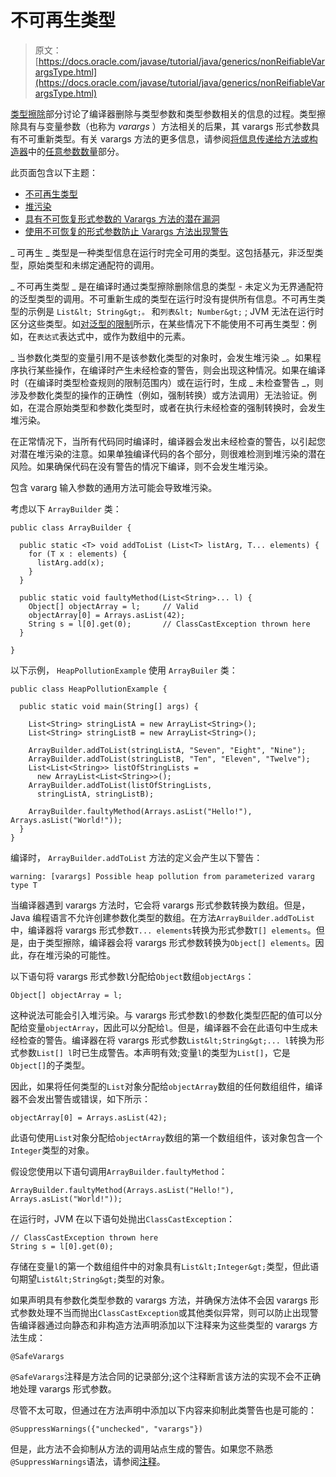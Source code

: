 # 不可再生类型

> 原文： [https://docs.oracle.com/javase/tutorial/java/generics/nonReifiableVarargsType.html](https://docs.oracle.com/javase/tutorial/java/generics/nonReifiableVarargsType.html)

[类型擦除](erasure.html)部分讨论了编译器删除与类型参数和类型参数相关的信息的过程。类型擦除具有与变量参数（也称为 _varargs_ ）方法相关的后果，其 varargs 形式参数具有不可重新类型。有关 varargs 方法的更多信息，请参阅[将信息传递给方法或构造器](../javaOO/arguments.html)中的[任意参数数量](../javaOO/arguments.html#varargs)部分。

此页面包含以下主题：

*   [不可再生类型](#non-reifiable-types)
*   [堆污染](#heap_pollution)
*   [具有不可恢复形式参数的 Varargs 方法的潜在漏洞](#vulnerabilities)
*   [使用不可恢复的形式参数防止 Varargs 方法出现警告](#suppressing)

_ 可再生 _ 类型是一种类型信息在运行时完全可用的类型。这包括基元，非泛型类型，原始类型和未绑定通配符的调用。

_ 不可再生类型 _ 是在编译时通过类型擦除删除信息的类型 - 未定义为无界通配符的泛型类型的调用。不可重新生成的类型在运行时没有提供所有信息。不可再生类型的示例是 `List&lt; String&gt;。` 和`列表&lt; Number&gt;` ; JVM 无法在运行时区分这些类型。如[对泛型的限制](restrictions.html)所示，在某些情况下不能使用不可再生类型：例如，在`表达式`表达式中，或作为数组中的元素。

_ 当参数化类型的变量引用不是该参数化类型的对象时，会发生堆污染 _。如果程序执行某些操作，在编译时产生未经检查的警告，则会出现这种情况。如果在编译时（在编译时类型检查规则的限制范围内）或在运行时，生成 _ 未检查警告 _，则涉及参数化类型的操作的正确性（例如，强制转换）或方法调用）无法验证。例如，在混合原始类型和参数化类型时，或者在执行未经检查的强制转换时，会发生堆污染。

在正常情况下，当所有代码同时编译时，编译器会发出未经检查的警告，以引起您对潜在堆污染的注意。如果单独编译代码的各个部分，则很难检测到堆污染的潜在风险。如果确保代码在没有警告的情况下编译，则不会发生堆污染。

包含 vararg 输入参数的通用方法可能会导致堆污染。

考虑以下 `ArrayBuilder` 类：

```
public class ArrayBuilder {

  public static <T> void addToList (List<T> listArg, T... elements) {
    for (T x : elements) {
      listArg.add(x);
    }
  }

  public static void faultyMethod(List<String>... l) {
    Object[] objectArray = l;     // Valid
    objectArray[0] = Arrays.asList(42);
    String s = l[0].get(0);       // ClassCastException thrown here
  }

}

```

以下示例， `HeapPollutionExample` 使用 `ArrayBuiler` 类：

```
public class HeapPollutionExample {

  public static void main(String[] args) {

    List<String> stringListA = new ArrayList<String>();
    List<String> stringListB = new ArrayList<String>();

    ArrayBuilder.addToList(stringListA, "Seven", "Eight", "Nine");
    ArrayBuilder.addToList(stringListB, "Ten", "Eleven", "Twelve");
    List<List<String>> listOfStringLists =
      new ArrayList<List<String>>();
    ArrayBuilder.addToList(listOfStringLists,
      stringListA, stringListB);

    ArrayBuilder.faultyMethod(Arrays.asList("Hello!"), Arrays.asList("World!"));
  }
}

```

编译时， `ArrayBuilder.addToList` 方法的定义会产生以下警告：

```
warning: [varargs] Possible heap pollution from parameterized vararg type T

```

当编译器遇到 varargs 方法时，它会将 varargs 形式参数转换为数组。但是，Java 编程语言不允许创建参数化类型的数组。在方法`ArrayBuilder.addToList`中，编译器将 varargs 形式参数`T... elements`转换为形式参数`T[] elements`。但是，由于类型擦除，编译器会将 varargs 形式参数转换为`Object[] elements`。因此，存在堆污染的可能性。

以下语句将 varargs 形式参数`l`分配给`Object`数组`objectArgs`：

```
Object[] objectArray = l;

```

这种说法可能会引入堆污染。与 varargs 形式参数`l`的参数化类型匹配的值可以分配给变量`objectArray`，因此可以分配给`l`。但是，编译器不会在此语句中生成未经检查的警告。编译器在将 varargs 形式参数`List&lt;String&gt;... l`转换为形式参数`List[] l`时已生成警告。本声明有效;变量`l`的类型为`List[]`，它是`Object[]`的子类型。

因此，如果将任何类型的`List`对象分配给`objectArray`数组的任何数组组件，编译器不会发出警告或错误，如下所示：

```
objectArray[0] = Arrays.asList(42);

```

此语句使用`List`对象分配给`objectArray`数组的第一个数组组件，该对象包含一个`Integer`类型的对象。

假设您使用以下语句调用`ArrayBuilder.faultyMethod`：

```
ArrayBuilder.faultyMethod(Arrays.asList("Hello!"), Arrays.asList("World!"));

```

在运行时，JVM 在以下语句处抛出`ClassCastException`：

```
// ClassCastException thrown here
String s = l[0].get(0);

```

存储在变量`l`的第一个数组组件中的对象具有`List&lt;Integer&gt;`类型，但此语句期望`List&lt;String&gt;`类型的对象。

如果声明具有参数化类型参数的 varargs 方法，并确保方法体不会因 varargs 形式参数处理不当而抛出`ClassCastException`或其他类似异常，则可以防止出现警告编译器通过向静态和非构造方法声明添加以下注释来为这些类型的 varargs 方法生成：

```
@SafeVarargs

```

`@SafeVarargs`注释是方法合同的记录部分;这个注释断言该方法的实现不会不正确地处理 varargs 形式参数。

尽管不太可取，但通过在方法声明中添加以下内容来抑制此类警告也是可能的：

```
@SuppressWarnings({"unchecked", "varargs"})

```

但是，此方法不会抑制从方法的调用站点生成的警告。如果您不熟悉`@SuppressWarnings`语法，请参阅[注释](../../java/annotations/index.html)。